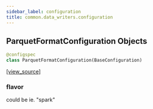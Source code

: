 ```yaml
---
sidebar_label: configuration
title: common.data_writers.configuration
---
```


## ParquetFormatConfiguration Objects

```python
@configspec
class ParquetFormatConfiguration(BaseConfiguration)
```

[[view_source]](https://github.com/dlt-hub/dlt/blob/f0690715274590fc4cacf1165e3661aaa7af1c15/dlt/common/data_writers/configuration.py#L22)

### flavor

could be ie. "spark"


